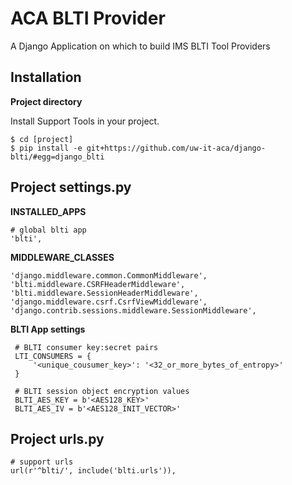 ACA BLTI Provider
=================

A Django Application on which to build IMS BLTI Tool Providers

Installation
------------

**Project directory**

Install Support Tools in your project.

    $ cd [project]
    $ pip install -e git+https://github.com/uw-it-aca/django-blti/#egg=django_blti

Project settings.py
------------------

**INSTALLED_APPS**

    # global blti app
    'blti',
    
**MIDDLEWARE_CLASSES**

    'django.middleware.common.CommonMiddleware',
    'blti.middleware.CSRFHeaderMiddleware',
    'blti.middleware.SessionHeaderMiddleware',
    'django.middleware.csrf.CsrfViewMiddleware',
    'django.contrib.sessions.middleware.SessionMiddleware',

**BLTI App settings**

     # BLTI consumer key:secret pairs
     LTI_CONSUMERS = {
         '<unique_cousumer_key>': '<32_or_more_bytes_of_entropy>'
     }

     # BLTI session object encryption values
     BLTI_AES_KEY = b'<AES128_KEY>'
     BLTI_AES_IV = b'<AES128_INIT_VECTOR>'

Project urls.py
---------------
    # support urls
    url(r'^blti/', include('blti.urls')),
